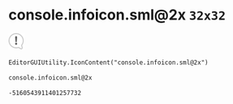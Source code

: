 # console.infoicon.sml@2x `32x32`
<img src="/img/console.infoicon.sml@2x.png" width=32 height=32>

``` CSharp
EditorGUIUtility.IconContent("console.infoicon.sml@2x")
```
```
console.infoicon.sml@2x
```
```
-5160543911401257732
```
